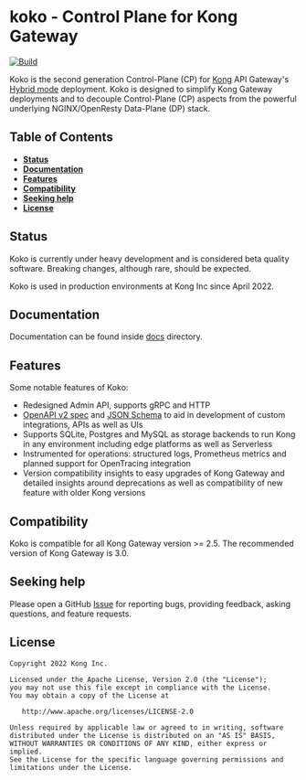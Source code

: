 # koko - Control Plane for Kong Gateway

[![Build](https://github.com/Kong/koko/actions/workflows/dev-builds.yaml/badge.svg)](https://github.com/Kong/koko/actions/workflows/dev-builds.yaml)

Koko is the second generation Control-Plane (CP) for
[Kong](https://github.com/kong/kong) API Gateway's
[Hybrid mode](https://docs.konghq.com/gateway/latest/plan-and-deploy/hybrid-mode/)
deployment.
Koko is designed to simplify Kong Gateway deployments and to decouple
Control-Plane (CP) aspects from the powerful underlying NGINX/OpenResty
Data-Plane (DP) stack.

## Table of Contents

- [**Status**](#status)
- [**Documentation**](#documentation)
- [**Features**](#features)
- [**Compatibility**](#compatibility)
- [**Seeking help**](#seeking-help)
- [**License**](#license)

## Status

Koko is currently under heavy development and is considered beta quality software.
Breaking changes, although rare, should be expected.

Koko is used in production environments at Kong Inc since April 2022.

## Documentation

Documentation can be found inside [docs](docs/) directory.

## Features

Some notable features of Koko:

- Redesigned Admin API, supports gRPC and HTTP
-  [OpenAPI v2 spec](https://github.com/Kong/koko/blob/main/internal/gen/swagger/koko.swagger.json)
  and [JSON Schema](https://github.com/Kong/koko/tree/main/internal/gen/jsonschema/schemas)
  to aid in development of custom integrations, APIs as well as UIs
- Supports SQLite, Postgres and MySQL as storage backends to run Kong in any
  environment including edge platforms as well as Serverless
- Instrumented for operations: structured logs, Prometheus metrics and planned
  support for OpenTracing integration
- Version compatibility insights to easy upgrades of Kong Gateway and detailed
  insights around deprecations as well as compatibility of new feature with older
  Kong versions

## Compatibility

Koko is compatible for all Kong Gateway version >= 2.5.
The recommended version of Kong Gateway is 3.0.

## Seeking help

Please open a GitHub [Issue](../../issues/new/choose) for reporting bugs, providing
feedback, asking questions, and feature requests.

## License

```
Copyright 2022 Kong Inc.

Licensed under the Apache License, Version 2.0 (the "License");
you may not use this file except in compliance with the License.
You may obtain a copy of the License at

   http://www.apache.org/licenses/LICENSE-2.0

Unless required by applicable law or agreed to in writing, software
distributed under the License is distributed on an "AS IS" BASIS,
WITHOUT WARRANTIES OR CONDITIONS OF ANY KIND, either express or implied.
See the License for the specific language governing permissions and
limitations under the License.
```


